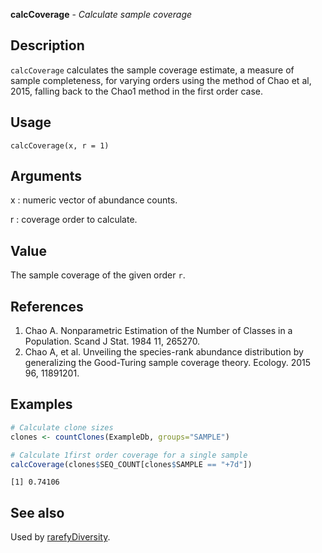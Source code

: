 





**calcCoverage** - *Calculate sample coverage*

Description
--------------------

`calcCoverage` calculates the sample coverage estimate, a measure of sample 
completeness, for varying orders using the method of Chao et al, 2015, falling back 
to the Chao1 method in the first order case.


Usage
--------------------
```
calcCoverage(x, r = 1)
```

Arguments
-------------------

x
:   numeric vector of abundance counts.

r
:   coverage order to calculate.



Value
-------------------

The sample coverage of the given order `r`.

References
-------------------


1. Chao A. Nonparametric Estimation of the Number of Classes in a Population. 
Scand J Stat. 1984 11, 265270.
1. Chao A, et al. Unveiling the species-rank abundance distribution by 
generalizing the Good-Turing sample coverage theory. 
Ecology. 2015 96, 11891201.




Examples
-------------------

```R
# Calculate clone sizes
clones <- countClones(ExampleDb, groups="SAMPLE")

# Calculate 1first order coverage for a single sample
calcCoverage(clones$SEQ_COUNT[clones$SAMPLE == "+7d"])
```


```
[1] 0.74106

```



See also
-------------------

Used by [rarefyDiversity](rarefyDiversity.md).



